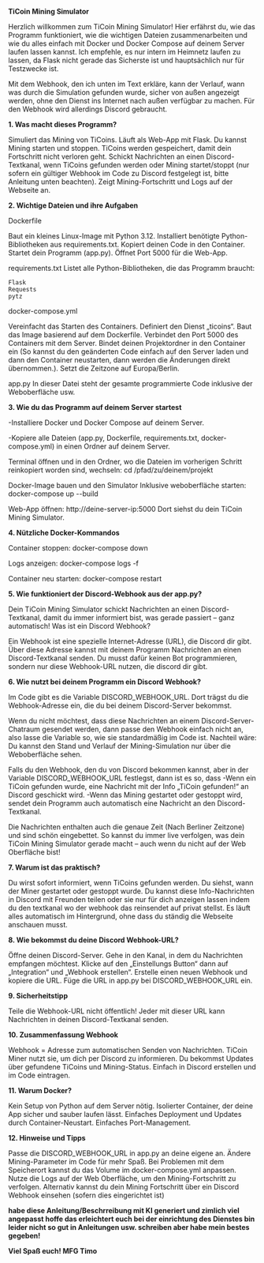 **TiCoin Mining Simulator**

Herzlich willkommen zum TiCoin Mining Simulator!
Hier erfährst du, wie das Programm funktioniert, wie die wichtigen Dateien zusammenarbeiten und wie du alles einfach mit Docker und Docker Compose auf deinem Server laufen lassen kannst.
Ich empfehle, es nur intern im Heimnetz laufen zu lassen, da Flask nicht gerade das Sicherste ist und hauptsächlich nur für Testzwecke ist.

Mit dem Webhook, den ich unten im Text erkläre, kann der Verlauf, wann was durch die Simulation gefunden wurde, sicher von außen angezeigt werden, ohne den Dienst ins Internet nach außen verfügbar zu machen. Für den Webhook wird allerdings Discord gebraucht.



**1. Was macht dieses Programm?**

Simuliert das Mining von TiCoins.
Läuft als Web-App mit Flask.
Du kannst Mining starten und stoppen.
TiCoins werden gespeichert, damit dein Fortschritt nicht verloren geht.
Schickt Nachrichten an einen Discord-Textkanal, wenn TiCoins gefunden werden oder Mining startet/stoppt (nur sofern ein gültiger Webhook im Code zu Discord festgelegt ist, bitte Anleitung unten beachten).
Zeigt Mining-Fortschritt und Logs auf der Webseite an.


**2. Wichtige Dateien und ihre Aufgaben**

Dockerfile

Baut ein kleines Linux-Image mit Python 3.12.
Installiert benötigte Python-Bibliotheken aus requirements.txt.
Kopiert deinen Code in den Container.
Startet dein Programm (app.py).
Öffnet Port 5000 für die Web-App.


requirements.txt
Listet alle Python-Bibliotheken, die das Programm braucht:

    Flask
    Requests
    pytz

docker-compose.yml

Vereinfacht das Starten des Containers.
Definiert den Dienst „ticoins“.
Baut das Image basierend auf dem Dockerfile.
Verbindet den Port 5000 des Containers mit dem Server.
Bindet deinen Projektordner in den Container ein (So kannst du den geänderten Code einfach auf den Server laden und dann den Container neustarten, dann werden die Änderungen direkt übernommen.).
Setzt die Zeitzone auf Europa/Berlin.

app.py
In dieser Datei steht der gesamte programmierte Code inklusive der Weboberfläche usw. 

**3. Wie du das Programm auf deinem Server startest**

-Installiere Docker und Docker Compose auf deinem Server.

-Kopiere alle Dateien (app.py, Dockerfile, requirements.txt, docker-compose.yml) in einen Ordner auf deinem Server.
  
Terminal öffnen und in den Ordner, wo die Dateien im vorherigen Schritt reinkopiert worden sind, wechseln:
cd /pfad/zu/deinem/projekt

Docker-Image bauen und den Simulator Inklusive weboberfläche starten:
docker-compose up --build

Web-App öffnen:
http://deine-server-ip:5000
Dort siehst du dein TiCoin Mining Simulator.

**4. Nützliche Docker-Kommandos**

Container stoppen:
docker-compose down

Logs anzeigen:
docker-compose logs -f

Container neu starten:
docker-compose restart

**5. Wie funktioniert der Discord-Webhook aus der app.py?**

Dein TiCoin Mining Simulator schickt Nachrichten an einen Discord-Textkanal, damit du immer informiert bist, was gerade passiert – ganz automatisch!
Was ist ein Discord Webhook?

Ein Webhook ist eine spezielle Internet-Adresse (URL), die Discord dir gibt.
Über diese Adresse kannst mit deinem Programm Nachrichten an einen Discord-Textkanal senden.
Du musst dafür keinen Bot programmieren, sondern nur diese Webhook-URL nutzen, die discord dir gibt.

**6. Wie nutzt bei deinem Programm ein Discord Webhook?**

Im Code gibt es die Variable DISCORD_WEBHOOK_URL. Dort trägst du die Webhook-Adresse ein, die du bei deinem Discord-Server bekommst.
    
Wenn du nicht möchtest, dass diese Nachrichten an einem Discord-Server-Chatraum gesendet werden, dann passe den Webhook einfach nicht an, also lasse die Variable so, wie sie standardmäßig im Code ist.
Nachteil wäre: Du kannst den Stand und Verlauf der Mining-Simulation nur über die Weboberfläche sehen.

Falls du den Webhook, den du von Discord bekommen kannst, aber in der Variable DISCORD_WEBHOOK_URL festlegst, dann ist es so, dass
-Wenn ein TiCoin gefunden wurde, eine Nachricht mit der Info „TiCoin gefunden!“ an Discord geschickt wird.
-Wenn das Mining gestartet oder gestoppt wird, sendet dein Programm auch automatisch eine Nachricht an den Discord-Textkanal.

Die Nachrichten enthalten auch die genaue Zeit (Nach Berliner Zeitzone) und sind schön eingebettet.
So kannst du immer live verfolgen, was dein TiCoin Mining Simulator gerade macht – auch wenn du nicht auf der Web Oberfläche bist!

**7. Warum ist das praktisch?**

Du wirst sofort informiert, wenn TiCoins gefunden werden.
Du siehst, wann der Miner gestartet oder gestoppt wurde.
Du kannst diese Info-Nachrichten in Discord mit Freunden teilen oder sie nur für dich anzeigen lassen indem du den textkanal wo der webhook das reinsendet auf privat stellst.
Es läuft alles automatisch im Hintergrund, ohne dass du ständig die Webseite anschauen musst.

**8. Wie bekommst du deine Discord Webhook-URL?**

Öffne deinen Discord-Server.
Gehe in den Kanal, in dem du Nachrichten empfangen möchtest.
Klicke auf den „Einstellungs Button“ dann auf „Integration“ und „Webhook erstellen“.
Erstelle einen neuen Webhook und kopiere die URL.
Füge die URL in app.py bei DISCORD_WEBHOOK_URL ein.

**9. Sicherheitstipp**

Teile die Webhook-URL nicht öffentlich!
Jeder mit dieser URL kann Nachrichten in deinen Discord-Textkanal senden.

**10. Zusammenfassung Webhook**

Webhook = Adresse zum automatischen Senden von Nachrichten.
TiCoin Miner nutzt sie, um dich per Discord zu informieren.
Du bekommst Updates über gefundene TiCoins und Mining-Status.
Einfach in Discord erstellen und im Code eintragen.

**11. Warum Docker?**

Kein Setup von Python auf dem Server nötig.
Isolierter Container, der deine App sicher und sauber laufen lässt.
Einfaches Deployment und Updates durch Container-Neustart.
Einfaches Port-Management.

**12. Hinweise und Tipps**

Passe die DISCORD_WEBHOOK_URL in app.py an deine eigene an.
Ändere Mining-Parameter im Code für mehr Spaß.
Bei Problemen mit dem Speicherort kannst du das Volume im docker-compose.yml anpassen.
Nutze die Logs auf der Web Oberfläche, um den Mining-Fortschritt zu verfolgen.
Alternativ kannst du dein Mining Fortschritt über ein Discord Webhook einsehen (sofern dies eingerichtet ist)

**habe diese Anleitung/Beschrreibung mit KI generiert und zimlich viel angepasst hoffe das erleichtert euch bei der einrichtung des Dienstes bin leider nicht so gut in Anleitungen usw. schreiben aber habe mein bestes gegeben!**

**Viel Spaß euch! MFG Timo**
